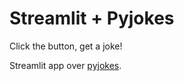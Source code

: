 # Streamlit + Pyjokes

Click the button, get a joke!

Streamlit app over [pyjokes](https://pyjok.es/).
